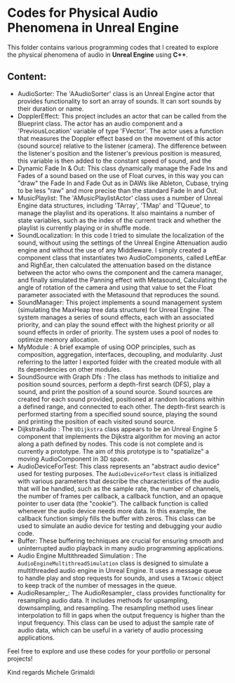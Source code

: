 # Codes for Physical Audio Phenomena in Unreal Engine

This folder contains various programming codes that I created to explore the physical phenomena of audio in **Unreal Engine** using **C++**.

## Content:
- AudioSorter: The 'AAudioSorter' class is an Unreal Engine actor that provides functionality to sort an array of sounds. It can sort sounds by their duration or name.
- DopplerEffect: This project includes an actor that can be called from the Blueprint class. 
The actor has an audio component and a 'PreviousLocation' variable of type 'FVector'.
The actor uses a function that measures the Doppler effect based on the movement of this actor (sound source) relative to the listener (camera). 
The difference between the listener's position and the listener's previous position is measured, this variable is then added to the constant speed of sound, and the
- Dynamic Fade In & Out: This class dynamically manage the Fade Ins and Fades of a sound based on the use of Float curves, in this way you can "draw" the Fade In and Fade Out as in DAWs like Ableton, Cubase, trying to be less "raw" and more precise than the standard Fade In and Out.
- MusicPlaylist: The 'AMusicPlaylistActor' class uses a number of Unreal Engine data structures, including 'TArray', 'TMap' and 'TQueue', to manage the playlist and its operations. 
It also maintains a number of state variables, such as the index of the current track and whether the playlist is currently playing or in shuffle mode.
- SoundLocalization: In this code I tried to simulate the localization of the sound, without using the settings of the Unreal Engine Attenuation audio engine and without the use of any Middleware. 
I simply created a component class that instantiates two AudioComponents, called LeftEar and RighEar, then calculated the attenuation based on the distance between the actor who owns the component and the camera manager, and finally simulated the Panning effect with Metasound,
Calculating the angle of rotation of the camera and using that value to set the Float parameter associated with the Metasound that reproduces the sound.
- SoundManager: This project implements a sound management system (simulating the MaxHeap tree data structure) for Unreal Engine. The system manages a series of sound effects, each with an associated priority, and can play the sound effect with the highest priority or all sound effects in order of priority. 
The system uses a pool of nodes to optimize memory allocation.
- MyModule : A brief example of using OOP principles, such as composition, aggregation, interfaces, decoupling, and modularity. Just referring to the latter I exported folder with the created module with all its dependencies on other modules.
- SoundSource with Graph Dfs : The class has methods to initialize and position sound sources, perform a depth-first search (DFS), play a sound, and print the position of a sound source. Sound sources are created for each sound provided, positioned at random locations within a defined range, and connected to each other. The depth-first search is performed starting from a specified sound source, playing the sound and printing the position of each visited sound source.
- DijkstraAudio : The `UDijkstra` class appears to be an Unreal Engine 5 component that implements the Dijkstra algorithm for moving an actor along a path defined by nodes. This code is not complete and is currently a prototype. The aim of this prototype is to "spatialize" a moving AudioComponent in 3D space.
- AudioDeviceForTest: This class represents an "abstract audio device" used for testing purposes. The `AudioDeviceForTest` class is initialized with various parameters that describe the characteristics of the audio that will be handled, such as the sample rate, the number of channels, the number of frames per callback, a callback function, and an opaque pointer to user data (the "cookie"). The callback function is called whenever the audio device needs more data. In this example, the callback function simply fills the buffer with zeros. This class can be used to simulate an audio device for testing and debugging your audio code.
- Buffer: These buffering techniques are crucial for ensuring smooth and uninterrupted audio playback in many audio programming applications.
- Audio Engine Multithreaded Simulation : The `AudioEngineMultithreadSimulation` class is designed to simulate a multithreaded audio engine in Unreal Engine. It uses a message queue to handle play and stop requests for sounds, and uses a `TAtomic` object to keep track of the number of messages in the queue.
- AudioResampler_: The AudioResampler_ class provides functionality for resampling audio data. It includes methods for upsampling, downsampling, and resampling. The resampling method uses linear interpolation to fill in gaps when the output frequency is higher than the input frequency. This class can be used to adjust the sample rate of audio data, which can be useful in a variety of audio processing applications.

Feel free to explore and use these codes for your portfolio or personal projects!

Kind regards
Michele Grimaldi


